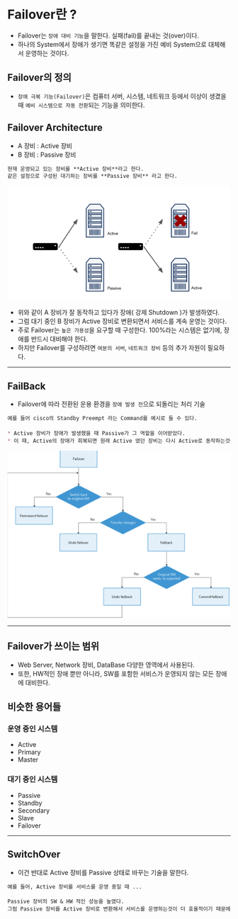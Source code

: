 # Failover란 ?

- Failover는 `장애 대비 기능`을 말한다. 실패(fail)를 끝내는 것(over)이다.
- 하나의 System에서 장애가 생기면 똑같은 설정을 가진 예비 System으로 대체해서 운영하는 것이다.

## Failover의 정의

- `장애 극복 기능(Failover)`은 컴퓨터 서버, 시스템, 네트워크 등에서 이상이 생겼을 때 `예비 시스템으로 자동 전환`되는 기능을 의미한다.

## Failover Architecture

- A 장비 : Active 장비
- B 장비 : Passive 장비

```markdown
현재 운영되고 있는 장비를 **Active 장비**라고 한다.
같은 설정으로 구성된 대기하는 장비를 **Passive 장비** 라고 한다.
```

<img src="./Image/F1.png" alt="Alt123" width="600">

- 위와 같이 A 장비가 잘 동작하고 있다가 장애( 강제 Shutdown )가 발생하였다.
- 그럼 대기 중인 B 장비가 Active 장비로 변환되면서 서비스를 계속 운영는 것이다.
- 주로 Failover는 `높은 가용성`을 요구할 때 구성한다. 100%라는 시스템은 없기에, 장애를 반드시 대비해야 한다.
- 하지만 Failover를 구성하려면 `여분의 서버`, `네트워크 장비` 등의 추가 자원이 필요하다.

---

## FailBack

- Failover에 따라 전환된 운용 환경을 `장애 발생 전`으로 되돌리는 처리 기술

```markdown
예를 들어 cisco의 Standby Preempt 라는 Command를 예시로 들 수 있다.

* Active 장비가 장애가 발생했을 때 Passive가 그 역할을 이어받았다.
* 이 때, Active의 장애가 회복되면 원래 Active 였던 장비는 다시 Active로 동작하는것이다.
```

<img src="./Image/F2.png" alt="Alt123" width="600">


---

## Failover가 쓰이는 범위

- Web Server, Network 장비, DataBase 다양한 영역에서 사용된다.
- 또한, HW적인 장애 뿐만 아니라, SW를 포함한 서비스가 운영되지 않는 모든 장애에 대비한다.

## 비슷한 용어들

### 운영 중인 시스템

- Active
- Primary
- Master

### 대기 중인 시스템

- Passive
- Standby
- Secondary
- Slave
- Failover

---

## SwitchOver

- 이건 반대로 Active 장비를 Passive 상태로 바꾸는 기술을 말한다.

```markdown
예를 들어, Active 장비를 서비스를 운영 중일 때 ...

Passive 장비의 SW & HW 적인 성능을 높였다. 
그럼 Passive 장비를 Active 장비로 변환해서 서비스를 운영하는것이 더 효율적이기 때문에 SwitchOver를 사용하는 것이다. 
```